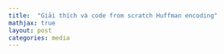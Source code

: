 ```yaml
---
title:  "Giải thích và code from scratch Huffman encoding"
mathjax: true
layout: post
categories: media
---
```

